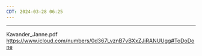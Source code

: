 ```yaml
---
CDT: 2024-03-28 06:25
---
```

---
Kavander_Janne.pdf
https://www.icloud.com/numbers/0d367LvznB7vBXxZJiRANUUgg#ToDoDone